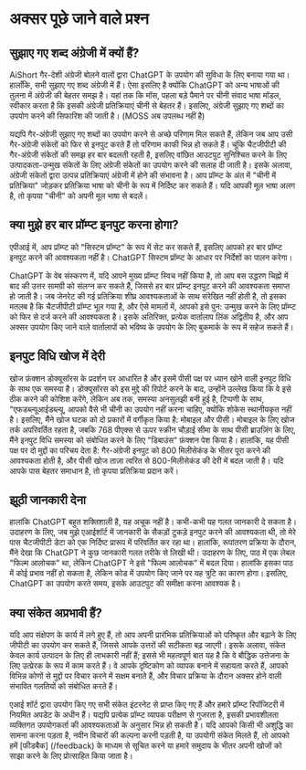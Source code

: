 # अक्सर पूछे जाने वाले प्रश्न

## सुझाए गए शब्द अंग्रेजी में क्यों हैं?

AiShort गैर-देशी अंग्रेजी बोलने वालों द्वारा ChatGPT के उपयोग की सुविधा के लिए बनाया गया था। हालाँकि, सभी सुझाए गए शब्द अंग्रेजी में हैं। ऐसा इसलिए है क्योंकि ChatGPT को अन्य भाषाओं की तुलना में अंग्रेजी की बेहतर समझ है। यहां तक कि मॉस, पहला बड़े पैमाने पर चीनी संवाद भाषा मॉडल, स्वीकार करता है कि इसकी अंग्रेजी प्रतिक्रियाएं चीनी से बेहतर हैं। इसलिए, अंग्रेजी सुझाए गए शब्दों का उपयोग करने की सिफारिश की जाती है। (MOSS अब उपलब्ध नहीं है)

यद्यपि गैर-अंग्रेजी सुझाए गए शब्दों का उपयोग करने से अच्छे परिणाम मिल सकते हैं, लेकिन जब आप उसी गैर-अंग्रेजी संकेतों को फिर से इनपुट करते हैं तो परिणाम काफी भिन्न हो सकते हैं। चूंकि चैटजीपीटी की गैर-अंग्रेजी संकेतों की समझ हर बार बदलती रहती है, इसलिए वांछित आउटपुट सुनिश्चित करने के लिए उत्पादकता-उन्मुख संकेतों के लिए अंग्रेजी संकेतों का उपयोग करने की सलाह दी जाती है। इसके अलावा, अंग्रेजी संकेतों द्वारा उत्पन्न प्रतिक्रियाएं अंग्रेजी में होने की संभावना है। आप प्रॉम्प्ट के अंत में "चीनी में प्रतिक्रिया" जोड़कर प्रतिक्रिया भाषा को चीनी के रूप में निर्दिष्ट कर सकते हैं। यदि आपकी मूल भाषा अलग है, तो कृपया "चीनी" को अपनी मूल भाषा से बदलें।

## क्या मुझे हर बार प्रॉम्प्ट इनपुट करना होगा?

एपीआई में, आप प्रॉम्प्ट को "सिस्टम प्रॉम्प्ट" के रूप में सेट कर सकते हैं, इसलिए आपको हर बार प्रॉम्प्ट इनपुट करने की आवश्यकता नहीं है। ChatGPT सिस्टम प्रॉम्प्ट के आधार पर निर्देशों का पालन करेगा।

ChatGPT के वेब संस्करण में, यदि आपने मुख्य प्रॉम्प्ट स्विच नहीं किया है, तो आप बस उद्धरण चिह्नों में बाद की उत्तर सामग्री को संलग्न कर सकते हैं, जिससे हर बार प्रॉम्प्ट इनपुट करने की आवश्यकता समाप्त हो जाती है। जब जेनरेट की गई प्रतिक्रिया शीघ्र आवश्यकताओं के साथ संरेखित नहीं होती है, तो इसका मतलब है कि चैटजीपीटी प्रॉम्प्ट भूल गया है, और ऐसे मामलों में, आपको इसे पुन: उन्मुख करने के लिए प्रॉम्प्ट को फिर से दर्ज करने की आवश्यकता है। इसके अतिरिक्त, प्रत्येक वार्तालाप लिंक अद्वितीय है, और आप अक्सर उपयोग किए जाने वाले वार्तालापों को भविष्य के उपयोग के लिए बुकमार्क के रूप में सहेज सकते हैं।

## इनपुट विधि खोज में देरी

खोज फ़ंक्शन डोक्यूसॉरस के प्रदर्शन पर आधारित है और इसमें पीसी पक्ष पर ध्यान खोने वाली इनपुट विधि के साथ एक समस्या है। डोक्यूसॉरस को इस मुद्दे की रिपोर्ट करने के बाद, उन्होंने उल्लेख किया कि वे इसे ठीक करने की कोशिश करेंगे, लेकिन अब तक, समस्या अनसुलझी बनी हुई है, टिप्पणी के साथ, "एफडब्ल्यूआईडब्ल्यू, आपको वैसे भी चीनी का उपयोग नहीं करना चाहिए, क्योंकि शोकेस स्थानीयकृत नहीं है। इसलिए, मैंने खोज घटक को दो प्रकारों में वर्गीकृत किया है: मोबाइल और पीसी। मोबाइल के लिए खोज तर्क अपरिवर्तित रहता है, जबकि 768 पीएक्स से ऊपर स्क्रीन चौड़ाई सीमा के साथ पीसी ब्राउज़िंग के लिए, मैंने इनपुट विधि समस्या को संबोधित करने के लिए "डिबाउंस" फ़ंक्शन पेश किया है। हालांकि, यह पीसी पक्ष पर दो मुद्दों का परिचय देता है: गैर-अंग्रेजी इनपुट को 800 मिलीसेकंड के भीतर पूरा करने की आवश्यकता होती है, और पीसी खोज ताज़ा त्वरित से 800-मिलीसेकंड की देरी में बदल जाती है। यदि आपके पास बेहतर समाधान है, तो कृपया प्रतिक्रिया प्रदान करें।

## झूठी जानकारी देना

हालांकि ChatGPT बहुत शक्तिशाली है, यह अचूक नहीं है। कभी-कभी यह गलत जानकारी दे सकता है। उदाहरण के लिए, जब मुझे एआईशॉर्ट में जानकारी के सैकड़ों टुकड़े इनपुट करने की आवश्यकता थी, तो मेरे पास चैटजीपीटी डेटा को एक निर्दिष्ट प्रारूप में परिवर्तित कर रहा था। हालांकि, रूपांतरण प्रक्रिया के दौरान, मैंने देखा कि ChatGPT ने कुछ जानकारी गलत तरीके से लिखी थी। उदाहरण के लिए, पाठ में एक लेबल "फिल्म आलोचक" था, लेकिन ChatGPT ने इसे "फिल्म आलोचक" में बदल दिया। हालांकि इसका पाठ में कोई प्रभाव नहीं हो सकता है, लेकिन कोड में उपयोग किए जाने पर यह त्रुटि का कारण होगा। इसलिए, ChatGPT का उपयोग करते समय, इसके आउटपुट की समीक्षा करना आवश्यक है।

## क्या संकेत अप्रभावी हैं?

यदि आप संक्षेपण के कार्य में लगे हुए हैं, तो आप अपनी प्रारंभिक प्रतिक्रियाओं को परिष्कृत और बढ़ाने के लिए जीपीटी का उपयोग कर सकते हैं, जिससे आपके उत्तरों की सटीकता बढ़ जाएगी। इसके अलावा, संकेत केवल कार्य उत्पादन के लिए ही लाभकारी नहीं हैं; इससे भी महत्वपूर्ण बात यह है कि वे बौद्धिक उत्तेजना के लिए उत्प्रेरक के रूप में काम करते हैं। वे आपके दृष्टिकोण को व्यापक बनाने में सहायता करते हैं, आपको विभिन्न कोणों से मुद्दों पर विचार करने में सक्षम बनाते हैं, और विचार प्रक्रिया के दौरान अक्सर होने वाली संभावित गलतियों को संबोधित करते हैं।

एआई शॉर्ट द्वारा उपयोग किए गए सभी संकेत इंटरनेट से प्राप्त किए गए हैं और हमारे प्रॉम्प्ट रिपॉजिटरी में नियमित अपडेट के अधीन हैं। यद्यपि प्रत्येक प्रॉम्प्ट व्यापक परीक्षण से गुजरता है, इसकी प्रभावशीलता व्यक्तिगत उपयोगकर्ता की आवश्यकताओं के अनुसार भिन्न हो सकती है। यदि आपको किसी भी अशुद्धि का सामना करना पड़ता है, नवीन विचारों की कल्पना करनी पड़ती है, या उपयोगी संकेत मिलते हैं, तो आपको हमें [फीडबैक] (/feedback) के माध्यम से सूचित करने या हमारे समुदाय के भीतर अपनी खोजों को साझा करने के लिए प्रोत्साहित किया जाता है।
